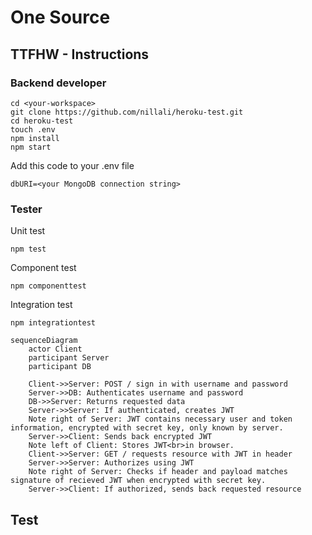 # One Source

## TTFHW - Instructions
### Backend developer
```
cd <your-workspace>
git clone https://github.com/nillali/heroku-test.git    
cd heroku-test
touch .env
npm install
npm start
``` 
Add this code to your .env file
```
dbURI=<your MongoDB connection string>
``` 

### Tester  
Unit test
```
npm test  
```
Component test  
```
npm componenttest  
```
Integration test
```
npm integrationtest  
``` 

```mermaid
sequenceDiagram
	actor Client
	participant Server
	participant DB

	Client->>Server: POST / sign in with username and password
	Server->>DB: Authenticates username and password
	DB->>Server: Returns requested data
	Server->>Server: If authenticated, creates JWT
	Note right of Server: JWT contains necessary user and token information, encrypted with secret key, only known by server.
	Server->>Client: Sends back encrypted JWT
	Note left of Client: Stores JWT<br>in browser.
	Client->>Server: GET / requests resource with JWT in header
	Server->>Server: Authorizes using JWT
	Note right of Server: Checks if header and payload matches signature of recieved JWT when encrypted with secret key.
	Server->>Client: If authorized, sends back requested resource
```

## Test
